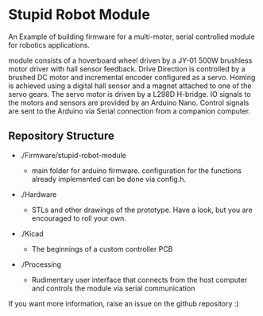 # Stupid Robot Module

An Example of building firmware for a multi-motor, serial controlled module for robotics applications.

module consists of a hoverboard wheel driven by a JY-01 500W brushless motor driver with hall sensor feedback. Drive Direction is controlled by a brushed DC motor and incremental encoder configured as a servo. Homing is achieved using a digital hall sensor and a magnet attached to one of the servo gears. The servo motor is driven by a L298D H-bridge. IO signals to the motors and sensors are provided by an Arduino Nano. Control signals are sent to the Arduino via Serial connection from a companion computer.

## Repository Structure

- ./Firmware/stupid-robot-module
    - main folder for arduino firmware. configuration for the functions already implemented can be done via config.h. 

- ./Hardware
    - STLs and other drawings of the prototype. Have a look, but you are encouraged to roll your own.

- ./Kicad
    - The beginnings of a custom controller PCB

- ./Processing
    - Rudimentary user interface that connects from the host computer and controls the module via serial communication

If you want more information, raise an issue on the github repository :)


